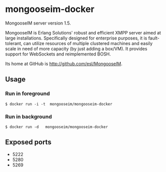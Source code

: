 # mongooseim-docker

MongooseIM server version 1.5.  

MongooseIM is Erlang Solutions' robust and efficient XMPP server aimed at large installations. Specifically designed for enterprise purposes, it is fault-tolerant, can utilize resources of multiple clustered machines and easily scale in need of more capacity (by just adding a box/VM). It provides support for WebSockets and reimplemented BOSH.

Its home at GitHub is http://github.com/esl/MongooseIM.

## Usage 

### Run in foreground

`$ docker run -i -t  mongooseim/mongooseim-docker`

### Run in background

`$ docker run -d   mongooseim/mongooseim-docker`

## Exposed ports
* 5222 
* 5280 
* 5269
